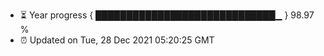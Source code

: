 - ⏳ Year progress { █████████████████████████████▁ } 98.97 %
- ⏰ Updated on Tue, 28 Dec 2021 05:20:25 GMT

